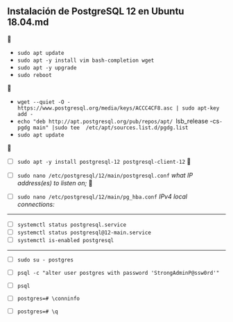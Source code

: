 ## Instalación de PostgreSQL 12 en Ubuntu 18.04.md
:100:
* `sudo apt update`
* `sudo apt -y install vim bash-completion wget`
* `sudo apt -y upgrade`
* `sudo reboot`

:100:
* `wget --quiet -O - https://www.postgresql.org/media/keys/ACCC4CF8.asc | sudo apt-key add -`
* `echo "deb http://apt.postgresql.org/pub/repos/apt/ `lsb_release -cs`-pgdg main" |sudo tee  /etc/apt/sources.list.d/pgdg.list`
* `sudo apt update`

:100:
- [ ]  `sudo apt -y install postgresql-12 postgresql-client-12`
:100:

- [ ]  `sudo nano /etc/postgresql/12/main/postgresql.conf`
*what IP address(es) to listen on;*
:100:

- [ ]  `sudo nano /etc/postgresql/12/main/pg_hba.conf`
*IPv4 local connections:* 
---
- [ ]  `systemctl status postgresql.service`
- [ ]  `systemctl status postgresql@12-main.service`
- [ ]  `systemctl is-enabled postgresql`
---
- [ ]  `sudo su - postgres`
- [ ]  `psql -c "alter user postgres with password 'StrongAdminP@ssw0rd'"`
- [ ]  `psql`
- [ ]  `postgres=# \conninfo`
- [ ]  `postgres=# \q`

